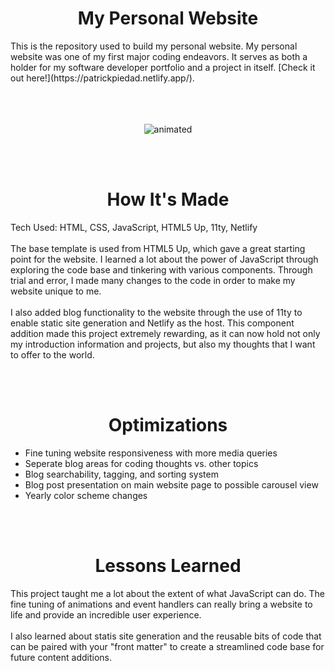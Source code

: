 <h1 align="center"> My Personal Website </h1>
This is the repository used to build my personal website. My personal website was one of my first major coding endeavors. It serves as both a holder for my software developer portfolio and a project in itself. [Check it out here!](https://patrickpiedad.netlify.app/).
<br></br>
<br></br>

<p align="center">
  <img src= https://github.com/patrickpiedad/personalWebsite/blob/main/personalWebsite.gif alt="animated" />
</p>

<br></br>
<h1 align="center"> How It's Made </h1>
Tech Used: HTML, CSS, JavaScript, HTML5 Up, 11ty, Netlify
<br></br>
The base template is used from HTML5 Up, which gave a great starting point for the website. I learned a lot about the power of JavaScript through exploring the code base and tinkering with various components. Through trial and error, I made many changes to the code in order to make my website unique to me.
<br></br>
I also added blog functionality to the website through the use of 11ty to enable static site generation and Netlify as the host. This component addition made this project extremely rewarding, as it can now hold not only my introduction information and projects, but also my thoughts that I want to offer to the world. 

<br></br>
<h1 align="center"> Optimizations </h1>
<ul>
  <li>Fine tuning website responsiveness with more media queries</li>
  <li>Seperate blog areas for coding thoughts vs. other topics</li>
  <li>Blog searchability, tagging, and sorting system</li>
  <li>Blog post presentation on main website page to possible carousel view</li>
  <li>Yearly color scheme changes</li>
</ul>
<br></br>
<h1 align="center"> Lessons Learned </h1>
This project taught me a lot about the extent of what JavaScript can do. The fine tuning of animations and event handlers can really bring a website to life and provide an incredible user experience.
<br></br>
I also learned about statis site generation and the reusable bits of code that can be paired with your "front matter" to create a streamlined code base for future content additions.
